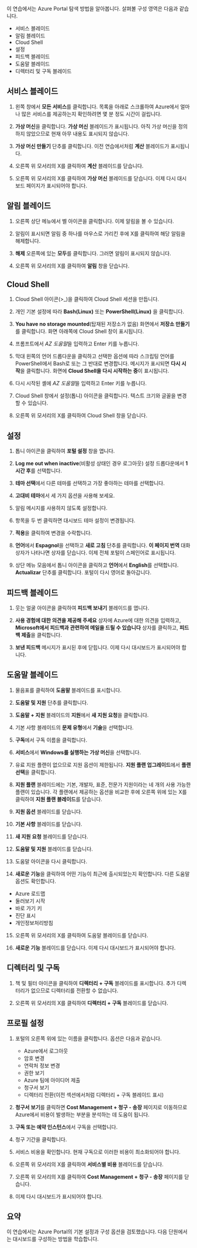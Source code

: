 이 연습에서는 Azure Portal 탐색 방법을 알아봅니다. 살펴볼 구성 영역은 다음과 같습니다.

* 서비스 블레이드
* 알림 블레이드
* Cloud Shell
* 설정
* 피드백 블레이드
* 도움말 블레이드
* 디렉터리 및 구독 블레이드

## <a name="services-blade"></a>서비스 블레이드

1. 왼쪽 창에서 **모든 서비스**를 클릭합니다. 목록을 아래로 스크롤하여 Azure에서 얼마나 많은 서비스를 제공하는지 확인하려면 몇 분 정도 시간이 걸립니다.

2. **가상 머신**을 클릭합니다. **가상 머신** 블레이드가 표시됩니다. 아직 가상 머신을 정의하지 않았으므로 현재 아무 내용도 표시되지 않습니다.

3. **가상 머신 만들기** 단추를 클릭합니다. 이전 연습에서처럼 **계산** 블레이드가 표시됩니다.

4. 오른쪽 위 모서리의 X를 클릭하여 **계산** 블레이드를 닫습니다.

5. 오른쪽 위 모서리의 X를 클릭하여 **가상 머신** 블레이드를 닫습니다. 이제 다시 대시보드 페이지가 표시되어야 합니다.

## <a name="notifications-blade"></a>알림 블레이드

1. 오른쪽 상단 메뉴에서 벨 아이콘을 클릭합니다. 이제 알림을 볼 수 있습니다.

2. 알림이 표시되면 알림 중 하나를 마우스로 가리킨 후에 X를 클릭하여 해당 알림을 해제합니다.

3. **해제** 오른쪽에 있는 **모두**를 클릭합니다. 그러면 알림이 표시되지 않습니다.

4. 오른쪽 위 모서리의 X를 클릭하여 **알림** 창을 닫습니다.

## <a name="cloud-shell"></a>Cloud Shell

1. Cloud Shell 아이콘(>_)을 클릭하여 Cloud Shell 세션을 만듭니다.

2. 개인 기본 설정에 따라 **Bash(Linux)** 또는 **PowerShell(Linux)** 을 클릭합니다.

3. **You have no storage mounted**(탑재된 저장소가 없음) 화면에서 **저장소 만들기**를 클릭합니다. 화면 아래쪽에 Cloud Shell 창이 표시됩니다.

4. 프롬프트에서 *AZ 도움말*을 입력하고 Enter 키를 누릅니다.

5. 막대 왼쪽의 언어 드롭다운을 클릭하고 선택한 옵션에 따라 스크립팅 언어를 PowerShell에서 Bash로 또는 그 반대로 변경합니다. 메시지가 표시되면 **다시 시작**을 클릭합니다. 화면에 **Cloud Shell을 다시 시작하는 중**이 표시됩니다.

6. 다시 시작된 셸에 *AZ 도움말*을 입력하고 Enter 키를 누릅니다.

7. Cloud Shell 창에서 설정(톱니) 아이콘을 클릭합니다. 텍스트 크기와 글꼴을 변경할 수 있습니다.

8. 오른쪽 위 모서리의 X를 클릭하여 Cloud Shell 창을 닫습니다.

## <a name="settings"></a>설정

1. 톱니 아이콘을 클릭하여 **포털 설정** 창을 엽니다.

2. **Log me out when inactive**(비활성 상태인 경우 로그아웃) 설정 드롭다운에서 **1시간 후**를 선택합니다.

3. **테마 선택**에서 다른 테마를 선택하고 가장 좋아하는 테마를 선택합니다.

4. **고대비 테마**에서 세 가지 옵션을 사용해 보세요.

5. 알림 메시지를 사용하지 않도록 설정합니다.

6. 항목을 두 번 클릭하면 대시보드 테마 설정이 변경됩니다.

7. **적용**을 클릭하여 변경을 수락합니다.

8. **언어**에서 **Espagnol**을 선택하고 **새로 고침** 단추를 클릭합니다. **이 페이지 번역** 대화 상자가 나타나면 상자를 닫습니다. 이제 전체 포털이 스페인어로 표시됩니다.

9. 상단 메뉴 모음에서 톱니 아이콘을 클릭하고 **언어**에서 **English**를 선택합니다. **Actualizar** 단추를 클릭합니다. 포털이 다시 영어로 돌아갑니다.

## <a name="feedback-blade"></a>피드백 블레이드

1. 웃는 얼굴 아이콘을 클릭하여 **피드백 보내기** 블레이드를 엽니다.

2. **사용 경험에 대한 의견을 제공해 주세요** 상자에 Azure에 대한 의견을 입력하고, **Microsoft에서 피드백과 관련하여 메일을 드릴 수 있습니다** 상자를 클릭하고, **피드백 제출**을 클릭합니다.

3. **보낸 피드백** 메시지가 표시된 후에 닫힙니다. 이제 다시 대시보드가 표시되어야 합니다.

## <a name="help-blade"></a>도움말 블레이드

1. 물음표를 클릭하여 **도움말** 블레이드를 표시합니다.

2. **도움말 및 지원** 단추를 클릭합니다.

3. **도움말 + 지원** 블레이드의 **지원**에서 **새 지원 요청**을 클릭합니다.

4. 기본 사항 블레이드의 **문제 유형**에서 **기술**을 선택합니다.

5. **구독**에서 구독 이름을 클릭합니다.

6. **서비스**에서 **Windows를 실행하는 가상 머신**을 선택합니다.

7. 유료 지원 플랜이 없으므로 지원 옵션이 제한됩니다. **지원 플랜 업그레이드**에서 **플랜 선택**을 클릭합니다.

8. **지원 플랜** 블레이드에는 기본, 개발자, 표준, 전문가 지원이라는 네 개의 사용 가능한 플랜이 있습니다. 각 플랜에서 제공하는 옵션을 비교한 후에 오른쪽 위에 있는 X를 클릭하여 **지원 플랜 블레이드**를 닫습니다.

9. **지원 옵션** 블레이드를 닫습니다.

10. **기본 사항** 블레이드를 닫습니다.

11. **새 지원 요청** 블레이드를 닫습니다.

12. **도움말 및 지원** 블레이드를 닫습니다.

13. 도움말 아이콘을 다시 클릭합니다.

14. **새로운 기능**을 클릭하여 어떤 기능이 최근에 출시되었는지 확인합니다. 다른 도움말 옵션도 확인합니다.

* Azure 로드맵
* 둘러보기 시작
* 바로 가기 키
* 진단 표시
* 개인정보처리방침

15. 오른쪽 위 모서리의 X를 클릭하여 도움말 블레이드를 닫습니다.

16. **새로운 기능** 블레이드를 닫습니다. 이제 다시 대시보드가 표시되어야 합니다.

## <a name="directory-and-subscription"></a>디렉터리 및 구독

1. 책 및 필터 아이콘을 클릭하여 **디렉터리 + 구독** 블레이드를 표시합니다. 추가 디렉터리가 없으므로 디렉터리를 전환할 수 없습니다.

2. 오른쪽 위 모서리의 X를 클릭하여 **디렉터리 + 구독** 블레이드를 닫습니다.

## <a name="profile-settings"></a>프로필 설정

1. 포털의 오른쪽 위에 있는 이름을 클릭합니다. 옵션은 다음과 같습니다.

    * Azure에서 로그아웃
    * 암호 변경
    * 연락처 정보 변경
    * 권한 보기
    * Azure 팀에 아이디어 제출
    * 청구서 보기
    * 디렉터리 전환(이전 섹션에서처럼 디렉터리 + 구독 블레이드 표시)

2. **청구서 보기**를 클릭하면 **Cost Management + 청구 - 송장** 페이지로 이동하므로 Azure에서 비용이 발생하는 부분을 분석하는 데 도움이 됩니다.

3. **구독 또는 예약 인스턴스**에서 구독을 선택합니다.

4. 청구 기간을 클릭합니다.

5. 서비스 비용을 확인합니다. 현재 구독으로 이러한 비용이 최소화되어야 합니다.

6. 오른쪽 위 모서리의 X를 클릭하여 **서비스별 비용** 블레이드를 닫습니다.

7. 오른쪽 위 모서리의 X를 클릭하여 **Cost Management + 청구 - 송장** 페이지를 닫습니다.

8. 이제 다시 대시보드가 표시되어야 합니다.

## <a name="summary"></a>요약

이 연습에서는 Azure Portal의 기본 설정과 구성 옵션을 검토했습니다. 다음 단원에서는 대시보드를 구성하는 방법을 학습합니다.